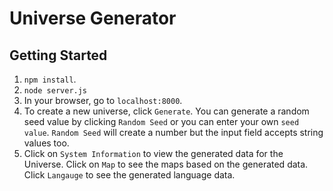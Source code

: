 # Universe Generator

## Getting Started

1. `npm install`.
2. `node server.js`
3. In your browser, go to `localhost:8000`.
4. To create a new universe, click `Generate`. You can generate a random seed value by clicking `Random Seed` or you can enter your own `seed value`. `Random Seed` will create a number but the input field accepts string values too.
5. Click on `System Information` to view the generated data for the Universe. Click on `Map` to see the maps based on the generated data. Click `Langauge` to see the generated language data.
